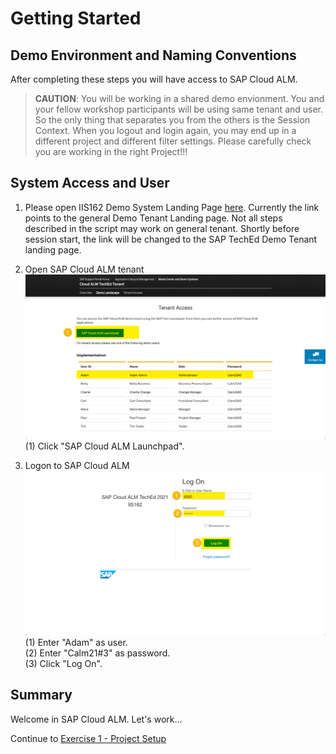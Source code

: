# Getting Started

## Demo Environment and Naming Conventions

After completing these steps you will have access to SAP Cloud ALM.

> **CAUTION**: You will be working in a shared demo envionment. You and your fellow workshop participants will be using same tenant and user. So the only thing that separates you from the others is the Session Context. When you logout and login again, you may end up in a different project and different filter settings. Please carefully check you are working in the right Project!!!

## System Access and User

1. Please open IIS162 Demo System Landing Page [here](https://support.sap.com/en/alm/demo-systems/cloud-alm-demo-system.html). Currently the link points to the general Demo Tenant Landing page. Not all steps described in the script may work on general tenant. Shortly before session start, the link will be changed to the SAP TechEd Demo Tenant landing page.

2. Open SAP Cloud ALM tenant
<br> ![](2021-11-12-14-40-27.png)
<br> (1) Click "SAP Cloud ALM Launchpad".

3. Logon to SAP Cloud ALM
<br> ![](2021-11-12-14-50-30.png)
<br> (1) Enter "Adam" as user.
<br> (2) Enter "Calm21#3" as password.
<br> (3) Click "Log On".

## Summary

Welcome in SAP Cloud ALM. Let's work...

Continue to [Exercise 1 - Project Setup](../ex1/)
